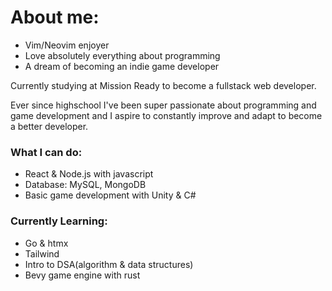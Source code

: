 <!--
**Nathan51888/Nathan51888** is a ✨ _special_ ✨ repository because its `README.md` (this file) appears on your GitHub profile.

Here are some ideas to get you started:

- 🔭 I’m currently working on ...
- 🌱 I’m currently learning ...
- 👯 I’m looking to collaborate on ...
- 🤔 I’m looking for help with ...
- 💬 Ask me about ...
- 📫 How to reach me: ...
- 😄 Pronouns: ...
- ⚡ Fun fact: ...
-->
# About me: 

- Vim/Neovim enjoyer
- Love absolutely everything about programming
- A dream of becoming an indie game developer

Currently studying at Mission Ready to become a fullstack web developer.

Ever since highschool I've been super passionate about programming and game development and I aspire to constantly improve and adapt to become a better developer.




### What I can do:
- React & Node.js with javascript
- Database: MySQL, MongoDB
- Basic game development with Unity & C#

### Currently Learning:
- Go & htmx
- Tailwind
- Intro to DSA(algorithm & data structures)
- Bevy game engine with rust
